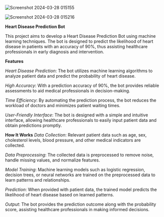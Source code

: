 ![Screenshot 2024-03-28 015155](https://github.com/sneharawat1404/HeartBot-with-query-resolving-feature/assets/142423437/8250e8fb-ca0c-416c-9b50-a7135ac9f7e7)


![Screenshot 2024-03-28 015216](https://github.com/sneharawat1404/HeartBot-with-query-resolving-feature/assets/142423437/0637566d-de19-4a32-82c6-1604d42bdc1f)

**Heart Disease Prediction Bot**

This project aims to develop a Heart Disease Prediction Bot using machine learning techniques. The bot is designed to predict the likelihood of heart disease in patients with an accuracy of 90%, thus assisting healthcare professionals in early diagnosis and intervention.

**Features**

_Heart Disease Prediction_: 
The bot utilizes machine learning algorithms to analyze patient data and predict the probability of heart disease.

_High Accuracy_: 
With a prediction accuracy of 90%, the bot provides reliable assessments to aid medical professionals in decision-making.

_Time Efficiency_: 
By automating the prediction process, the bot reduces the workload of doctors and minimizes patient waiting times.

_User-Friendly Interface_: 
The bot is designed with a simple and intuitive interface, allowing healthcare professionals to easily input patient data and obtain predictions promptly.


**How It Works**
_Data Collection_:
Relevant patient data such as age, sex, cholesterol levels, blood pressure, and other medical indicators are collected.

_Data Preprocessing_: 
The collected data is preprocessed to remove noise, handle missing values, and normalize features.

_Model Training_: 
Machine learning models such as logistic regression, decision trees, or neural networks are trained on the preprocessed data to learn patterns and relationships.

_Prediction_: 
When provided with patient data, the trained model predicts the likelihood of heart disease based on learned patterns.

_Output_: The bot provides the prediction outcome along with the probability score, assisting healthcare professionals in making informed decisions.
